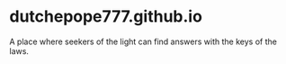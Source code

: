 # dutchepope777.github.io
A place where seekers of the light can find answers with the keys of the laws.
